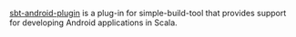 [sbt-android-plugin][1] is a plug-in for simple-build-tool that provides support
for developing Android applications in Scala.

[1]: https://github.com/jberkel/android-plugin
